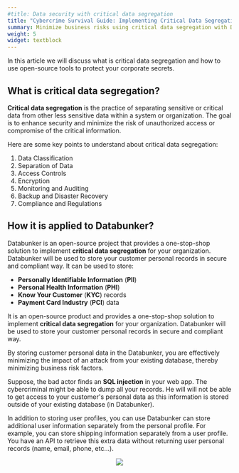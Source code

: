 ```yaml
---
#title: Data security with critical data segregation
title: "Cybercrime Survival Guide: Implementing Critical Data Segregation to Outsmart Attackers"
summary: Minimize business risks using critical data segregation with Databunker.
weight: 5
widget: textblock
---
```

In this article we will discuss what is critical data segregation and how to use open-source tools to protect your corporate secrets.

## What is critical data segregation?
**Critical data segregation** is the practice of separating sensitive or critical data from other less sensitive data within a system or organization. The goal is to enhance security and minimize the risk of unauthorized access or compromise of the critical information.

Here are some key points to understand about critical data segregation:
1. Data Classification
1. Separation of Data
1. Access Controls
1. Encryption
1. Monitoring and Auditing
1. Backup and Disaster Recovery
1. Compliance and Regulations

## How it is applied to Databunker?
Databunker is an open-source project that provides a one-stop-shop solution to implement **critical data segregation** for your organization. Databunker will be used to store your customer personal records in secure and compliant way. It can be used to store:
* **Personally Identifiable Information** (**PII**)
* **Personal Health Information** (**PHI**)
* **Know Your Customer** (**KYC**) records
* **Payment Card Industry** (**PCI**) data

It is an open-source product and provides a one-stop-shop solution to implement **critical data segregation** for your organization. Databunker will be used to store your customer personal records in secure and compliant way.

By storing customer personal data in the Databunker, you are effectively minimizing the impact of an attack from your existing database, thereby minimizing business risk factors.

Suppose, the bad actor finds an **SQL injection** in your web app. The cybercriminal might be able to dump all your records. He will will not be able to get access to your customer's personal data as this information is stored outside of your existing database (in Databunker).

In addition to storing user profiles, you can use Databunker can store additional user information separately from the personal profile. For example, you can store shipping information separately from a user profile. You have an API to retrieve this extra data without returning user personal records (name, email, phone, etc...).

<center class="mt-5"><img src="featured.png" /></center>
